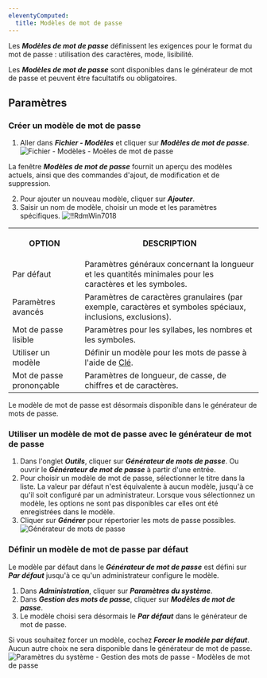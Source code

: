 ```yaml
---
eleventyComputed:
  title: Modèles de mot de passe
---
```

Les ***Modèles de mot de passe*** définissent les exigences pour le format du mot de passe : utilisation des caractères, mode, lisibilité.

Les ***Modèles de mot de passe*** sont disponibles dans le générateur de mot de passe et peuvent être facultatifs ou obligatoires.

## Paramètres

### Créer un modèle de mot de passe

1. Aller dans ***Fichier - Modèles*** et cliquer sur ***Modèles de mot de passe***.
![Fichier - Modèles - Moèles de mot de passe](https://cdnweb.devolutions.net/docs/fr/rdm/windows/RdmWin7016.png)

La fenêtre ***Modèles de mot de passe*** fournit un aperçu des modèles actuels, ainsi que des commandes d'ajout, de modification et de suppression.

2. Pour ajouter un nouveau modèle, cliquer sur ***Ajouter***.
1. Saisir un nom de modèle, choisir un mode et les paramètres spécifiques.
![!!RdmWin7018](https://cdnweb.devolutions.net/docs/fr/rdm/windows/RdmWin7018.png)

<table>
	<tr>
		<th>

OPTION
		</th>
		<th>
DESCRIPTION
		</th>
	</tr>
		<td>
Par défaut
		</td>
		<td>
Paramètres généraux concernant la longueur et les quantités minimales pour les caractères et les symboles.
		</td>
	</tr>
		<td>
Paramètres avancés
		</td>
		<td>
Paramètres de caractères granulaires (par exemple, caractères et symboles spéciaux, inclusions, exclusions).
		</td>
	</tr>
		<td>
Mot de passe lisible
		</td>
		<td>
Paramètres pour les syllabes, les nombres et les symboles.
		</td>
	</tr>
		<td>
Utiliser un modèle
		</td>
		<td>
Définir un modèle pour les mots de passe à l'aide de [Clé](/fr/rdm/windows/commands/tools/generators/password/).
		</td>
	</tr>
		<td>
Mot de passe prononçable
		</td>
		<td>
Paramètres de longueur, de casse, de chiffres et de caractères.
		</td>
	</tr>
</table>

Le modèle de mot de passe est désormais disponible dans le générateur de mots de passe.

### Utiliser un modèle de mot de passe avec le générateur de mot de passe

1. Dans l'onglet ***Outils***, cliquer sur ***Générateur de mots de passe***. Ou ouvrir le ***Générateur de mot de passe*** à partir d'une entrée.
1. Pour choisir un modèle de mot de passe, sélectionner le titre dans la liste. La valeur par défaut n'est équivalente à aucun modèle, jusqu'à ce qu'il soit configuré par un administrateur. Lorsque vous sélectionnez un modèle, les options ne sont pas disponibles car elles ont été enregistrées dans le modèle.
1. Cliquer sur ***Générer*** pour répertorier les mots de passe possibles.
![Générateur de mots de passe](https://cdnweb.devolutions.net/docs/fr/rdm/windows/RdmWin7019.png)

### Définir un modèle de mot de passe par défaut

Le modèle par défaut dans le ***Générateur de mot de passe*** est défini sur ***Par défaut*** jusqu'à ce qu'un administrateur configure le modèle.

1. Dans ***Administration***, cliquer sur ***Paramètres du système***.
1. Dans ***Gestion des mots de passe***, cliquer sur ***Modèles de mot de passe***.
1. Le modèle choisi sera désormais le ***Par défaut*** dans le générateur de mot de passe.

Si vous souhaitez forcer un modèle, cochez ***Forcer le modèle par défaut***. Aucun autre choix ne sera disponible dans le générateur de mot de passe.
![Paramètres du système - Gestion des mots de passe - Modèles de mot de passe](https://cdnweb.devolutions.net/docs/fr/rdm/windows/RdmWin7020.png)

